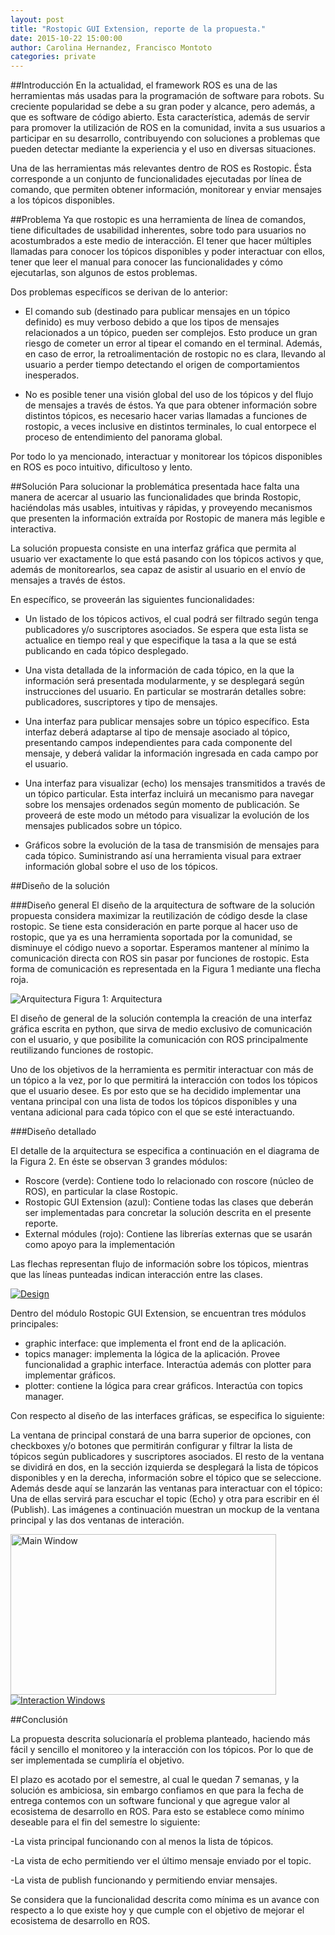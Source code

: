 ```yaml
---
layout: post
title: "Rostopic GUI Extension, reporte de la propuesta."
date: 2015-10-22 15:00:00
author: Carolina Hernandez, Francisco Montoto
categories: private
---
```


##Introducción
En la actualidad, el framework ROS es una de las herramientas más usadas para la programación de software para robots. Su creciente popularidad se debe a su gran poder y alcance, pero además, a que es software de código abierto. Esta característica, además de servir para promover la utilización de ROS en la comunidad, invita a sus usuarios a participar en su desarrollo, contribuyendo con soluciones a problemas que pueden detectar mediante la experiencia y el uso en diversas situaciones.

Una de las herramientas más relevantes dentro de ROS es Rostopic. Ésta corresponde a un conjunto de funcionalidades ejecutadas por línea de comando, que permiten obtener información, monitorear y enviar mensajes a los tópicos disponibles.

##Problema
Ya que rostopic es una herramienta de línea de comandos, tiene dificultades de usabilidad inherentes, sobre todo para usuarios no acostumbrados a este medio de interacción. El tener que hacer múltiples llamadas para conocer los tópicos disponibles y poder interactuar con ellos, tener que leer el manual para conocer las funcionalidades y cómo ejecutarlas, son algunos de estos problemas.

Dos problemas específicos se derivan de lo anterior:

- El comando sub (destinado para publicar mensajes en un tópico definido) es muy verboso debido a que los tipos de mensajes relacionados a un tópico, pueden ser complejos. Esto produce un gran riesgo de cometer un error al tipear el comando en el terminal. Además, en caso de error, la retroalimentación de rostopic no es clara, llevando al usuario a perder tiempo detectando el origen de comportamientos inesperados.

- No es posible tener una visión global del uso de los tópicos y del flujo de mensajes a través de éstos. Ya que para obtener información sobre distintos tópicos, es necesario hacer varias llamadas a funciones de rostopic, a veces inclusive en distintos terminales, lo cual entorpece el proceso de entendimiento del panorama global.

Por todo lo ya mencionado, interactuar y monitorear los tópicos disponibles en ROS es poco intuitivo, dificultoso y lento.

##Solución
Para solucionar la problemática presentada hace falta una manera de acercar al usuario las funcionalidades que brinda Rostopic, haciéndolas más usables, intuitivas y rápidas, y proveyendo mecanismos que presenten la información extraída por Rostopic de manera más legible e interactiva.

La solución propuesta consiste en una interfaz gráfica que permita al usuario ver exactamente lo que está pasando con los tópicos activos y que, además de monitorearlos, sea capaz de asistir al usuario en el envío de mensajes a través de éstos.

En específico, se proveerán las siguientes funcionalidades:

- Un listado de los tópicos activos, el cual podrá ser filtrado según tenga publicadores y/o suscriptores asociados. Se espera que esta lista se actualice en tiempo real y que especifique la tasa a la que se está publicando en cada tópico desplegado.

- Una vista detallada de la información de cada tópico, en la que la información será presentada modularmente, y se desplegará según instrucciones del usuario. En particular se mostrarán detalles sobre: publicadores, suscriptores y tipo de mensajes.

- Una interfaz para publicar mensajes sobre un tópico específico. Esta interfaz deberá adaptarse al tipo de mensaje asociado al tópico, presentando campos independientes para cada componente del mensaje, y deberá validar la información ingresada en cada campo por el usuario.

- Una interfaz para visualizar (echo) los mensajes transmitidos a través de un tópico particular. Esta interfaz incluirá un mecanismo para navegar sobre los mensajes ordenados según momento de publicación. Se proveerá de este modo un método para visualizar la evolución de los mensajes publicados sobre un tópico.

- Gráficos sobre la evolución de la tasa de transmisión de mensajes para cada tópico. Suministrando así una herramienta visual para extraer información global sobre el uso de los tópicos.

##Diseño de la solución

###Diseño general
El diseño de la arquitectura de software de la solución propuesta considera maximizar la reutilización de código desde la clase rostopic. Se tiene esta consideración en parte porque al hacer uso de rostopic, que ya es una herramienta soportada por la comunidad, se disminuye el código nuevo a soportar. Esperamos mantener al mínimo la comunicación directa con ROS sin pasar por funciones de rostopic. Esta forma de comunicación es representada en la Figura 1 mediante una flecha roja.

![Arquitectura]({{site.baseurl}}/assets/reporte/architecture.png)
Figura 1: Arquitectura

El diseño de general de la solución contempla la creación de una interfaz gráfica escrita en python, que sirva de medio exclusivo de comunicación con el usuario, y que posibilite la comunicación con ROS principalmente reutilizando funciones de rostopic.

Uno de los objetivos de la herramienta es permitir interactuar con más de un tópico a la vez, por lo que permitirá la interacción con todos los tópicos que el usuario desee. Es por esto que se ha decidido implementar una ventana principal con una lista de todos los tópicos disponibles y una ventana adicional para cada tópico con el que se esté interactuando.

###Diseño detallado

El detalle de la arquitectura se especifica a continuación en el diagrama de la Figura 2. En éste se observan 3 grandes módulos:
- Roscore (verde): Contiene todo lo relacionado con roscore (núcleo de ROS), en particular la clase Rostopic.
- Rostopic GUI Extension (azul): Contiene todas las clases que deberán ser implementadas para concretar la solución descrita en el presente reporte.
- External módules (rojo): Contiene las librerías externas que se usarán como apoyo para la implementación

Las flechas representan flujo de información sobre los tópicos, mientras que las líneas punteadas indican interacción entre las clases.

<a href="{{site.baseurl}}/assets/reporte/design_large.png" data-lightbox="design-large" data-title="Design">
	<img src="{{site.baseurl}}/assets/reporte/design.png" title="Design">
</a>

Dentro del módulo Rostopic GUI Extension, se encuentran tres módulos principales:
- graphic interface: que implementa el front end de la aplicación.
- topics manager: implementa la lógica de la aplicación. Provee funcionalidad a graphic interface. Interactúa además con plotter para implementar gráficos.
- plotter: contiene la lógica para crear gráficos. Interactúa con topics manager.

Con respecto al diseño de las interfaces gráficas, se especifica lo siguiente:

La ventana de principal constará de una barra superior de opciones, con checkboxes y/o botones que permitirán configurar y filtrar la lista de tópicos según publicadores y suscriptores asociados. El resto de la ventana se dividirá en dos, en la sección izquierda se desplegará la lista de tópicos disponibles y en la derecha, información sobre el tópico que se seleccione. Además desde aquí se lanzarán las ventanas para interactuar con el tópico: Una de ellas servirá para escuchar el topic (Echo) y otra para escribir en él (Publish). Las imágenes a continuación muestran un mockup de la ventana principal y las dos ventanas de interación.


<a href="{{site.baseurl}}/assets/reporte/main_window_large.png" data-lightbox="main-window-large" data-title="Main Window">
	<img src="{{site.baseurl}}/assets/reporte/main_window.png" title="Main Window" width="425" height="257">
</a>

<a href="{{site.baseurl}}/assets/reporte/interaction_windows.png" data-lightbox="interaction-large" data-title="Interaction Windows">
	<img src="{{site.baseurl}}/assets/reporte/interaction_windows.png" title="Interaction Windows" >
</a>

##Conclusión

La propuesta descrita solucionaría el problema planteado, haciendo más fácil y sencillo el monitoreo y la interacción con los tópicos. Por lo que de ser implementada se cumpliría el objetivo.

El plazo es acotado por el semestre, al cual le quedan 7 semanas, y la solución es ambiciosa, sin embargo confiamos en que para la fecha de entrega contemos con un software funcional y que agregue valor al ecosistema de desarrollo en ROS. Para esto se establece como mínimo deseable para el fin del semestre lo siguiente:

-La vista principal funcionando con al menos la lista de tópicos.

-La vista de echo permitiendo ver el último mensaje enviado por el topic.

-La vista de publish funcionando y permitiendo enviar mensajes.

Se considera que la funcionalidad descrita como mínima es un avance con respecto a lo que existe hoy y que cumple con el objetivo de mejorar el ecosistema de desarrollo en ROS.
